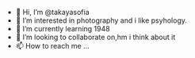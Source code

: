 - 👋 Hi, I’m @takayasofia
- 👀 I’m interested in photography and i like psyhology.
- 🌱 I’m currently learning 1948
- 💞️ I’m looking to collaborate on,hm i think about it
- 📫 How to reach me ...

<!---
takayasofia/takayasofia is a ✨ special ✨ repository because its `README.md` (this file) appears on your GitHub profile.
You can click the Preview link to take a look at your changes.
--->
